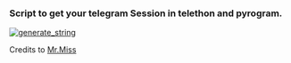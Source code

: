### Script to get your telegram Session in telethon and pyrogram.

<a href="https://repl.it/@Theheirofzeus/string#main.py"><img src="https://img.shields.io/badge/run-string__session.py-blue?style=for-the-badge&logo=repl.it" alt="generate_string" /></a>

Credits to [Mr.Miss](https://github.com/MrMissX)
